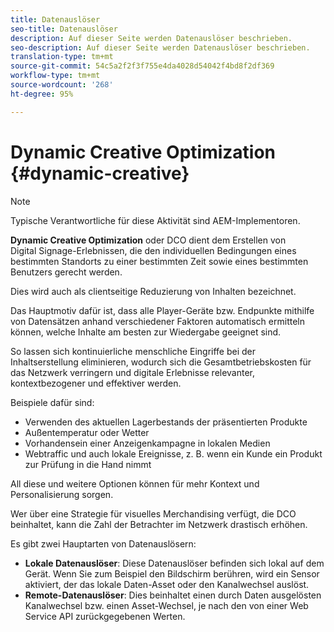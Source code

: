 ```yaml
---
title: Datenauslöser
seo-title: Datenauslöser
description: Auf dieser Seite werden Datenauslöser beschrieben.
seo-description: Auf dieser Seite werden Datenauslöser beschrieben.
translation-type: tm+mt
source-git-commit: 54c5a2f2f3f755e4da4028d54042f4bd8f2df369
workflow-type: tm+mt
source-wordcount: '268'
ht-degree: 95%

---
```



# Dynamic Creative Optimization {#dynamic-creative}

>[!NOTE]
>
>Typische Verantwortliche für diese Aktivität sind AEM-Implementoren.

**Dynamic Creative Optimization** oder DCO dient dem Erstellen von Digital Signage-Erlebnissen, die den individuellen Bedingungen eines bestimmten Standorts zu einer bestimmten Zeit sowie eines bestimmten Benutzers gerecht werden.

Dies wird auch als clientseitige Reduzierung von Inhalten bezeichnet.

Das Hauptmotiv dafür ist, dass alle Player-Geräte bzw. Endpunkte mithilfe von Datensätzen anhand verschiedener Faktoren automatisch ermitteln können, welche Inhalte am besten zur Wiedergabe geeignet sind.

So lassen sich kontinuierliche menschliche Eingriffe bei der Inhaltserstellung eliminieren, wodurch sich die Gesamtbetriebskosten für das Netzwerk verringern und digitale Erlebnisse relevanter, kontextbezogener und effektiver werden.

Beispiele dafür sind:

* Verwenden des aktuellen Lagerbestands der präsentierten Produkte
* Außentemperatur oder Wetter
* Vorhandensein einer Anzeigenkampagne in lokalen Medien
* Webtraffic und auch lokale Ereignisse, z. B. wenn ein Kunde ein Produkt zur Prüfung in die Hand nimmt

All diese und weitere Optionen können für mehr Kontext und Personalisierung sorgen.

Wer über eine Strategie für visuelles Merchandising verfügt, die DCO beinhaltet, kann die Zahl der Betrachter im Netzwerk drastisch erhöhen.

Es gibt zwei Hauptarten von Datenauslösern:

* **Lokale Datenauslöser**: Diese Datenauslöser befinden sich lokal auf dem Gerät. Wenn Sie zum Beispiel den Bildschirm berühren, wird ein Sensor aktiviert, der das lokale Daten-Asset oder den Kanalwechsel auslöst.
* **Remote-Datenauslöser**: Dies beinhaltet einen durch Daten ausgelösten Kanalwechsel bzw. einen Asset-Wechsel, je nach den von einer Web Service API zurückgegebenen Werten.

